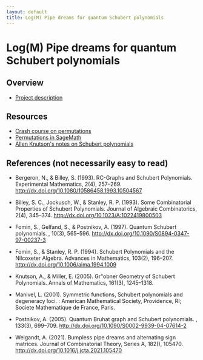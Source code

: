 ```yaml
---
layout: default
title: Log(M) Pipe dreams for quantum Schubert polynomials
---
```

Log(M) Pipe dreams for quantum Schubert polynomials
===

Overview
---
* [Project description](https://lsa.umich.edu/content/dam/math-assets/logm/fa%2723/logm-quantum-schubert-polys.pdf)

Resources
---
* [Crash course on permutations](https://www.dropbox.com/s/uldwxuif9sitida/LogM-Permutations.pdf?dl=0)
* [Permutations in SageMath](https://cocalc.com/share/public_paths/780be85bdb26bcaa74231e8a2537f199bb019f54)
* [Allen Knutson's notes on Schubert polynomials](https://pi.math.cornell.edu/~allenk/schubnotes.pdf)


References (not necessarily easy to read)
---
* Bergeron, N., & Billey, S. (1993). RC-Graphs and Schubert
  Polynomials. Experimental Mathematics, 2(4),
  257–269. http://dx.doi.org/10.1080/10586458.1993.10504567

* Billey, S. C., Jockusch, W., & Stanley, R. P. (1993). Some
  Combinatorial Properties of Schubert Polynomials. Journal of
  Algebraic Combinatorics, 2(4),
  345–374. http://dx.doi.org/10.1023/A:1022419800503

* Fomin, S., Gelfand, S., & Postnikov, A. (1997). Quantum Schubert
  polynomials. , 10(3),
  565–596. http://dx.doi.org/10.1090/S0894-0347-97-00237-3

* Fomin, S., & Stanley, R. P. (1994). Schubert Polynomials and the
  Nilcoxeter Algebra. Advances in Mathematics, 103(2),
  196–207. http://dx.doi.org/10.1006/aima.1994.1009

* Knutson, A., & Miller, E. (2005). Gr\"obner Geometry of Schubert
  Polynomials. Annals of Mathematics, 161(3), 1245–1318.

* Manivel, L. (2001). Symmetric functions, Schubert polynomials and
  degeneracy loci. : American Mathematical Society, Providence, RI;
  Societe Mathematique de France, Paris.

* Postnikov, A. (2005). Quantum Bruhat graph and Schubert
  polynomials. , 133(3),
  699–709. http://dx.doi.org/10.1090/S0002-9939-04-07614-2

* Weigandt, A. (2021). Bumpless pipe dreams and alternating sign
  matrices. Journal of Combinatorial Theory, Series A, 182(), 105470.
  http://dx.doi.org/10.1016/j.jcta.2021.105470




